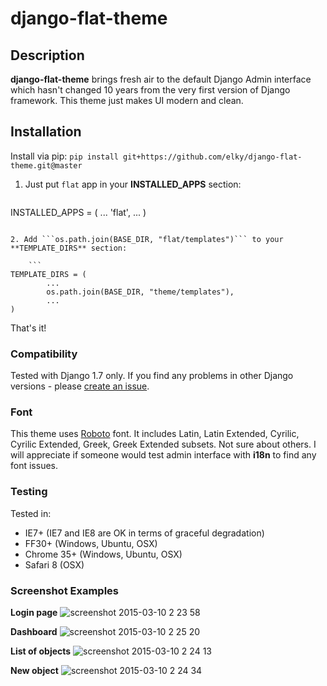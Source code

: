 # django-flat-theme

## Description

**django-flat-theme** brings fresh air to the default Django Admin interface which hasn't changed 10 years from the very first version of Django framework. This theme just makes UI modern and clean.

## Installation
Install via pip: ```pip install git+https://github.com/elky/django-flat-theme.git@master```


1. Just put ```flat``` app in your **INSTALLED_APPS** section:

    ```
INSTALLED_APPS = (
        ...
        'flat',
        ...
)
```

2. Add ```os.path.join(BASE_DIR, "flat/templates")``` to your **TEMPLATE_DIRS** section:

    ```
TEMPLATE_DIRS = (
        ...
        os.path.join(BASE_DIR, "theme/templates"),
        ...
)
```

That's it!


### Compatibility
Tested with Django 1.7 only. If you find any problems in other Django versions - please [create an issue](https://github.com/elky/django-flat-theme/issues/new).

### Font
This theme uses [Roboto](http://www.google.com/fonts/specimen/Roboto) font. It includes Latin, Latin Extended, Cyrilic, Cyrilic Extended, Greek, Greek Extended subsets. Not sure about others. I will appreciate if someone would test admin interface with **i18n** to find any font issues.

### Testing
Tested in:
- IE7+ (IE7 and IE8 are OK in terms of graceful degradation)
- FF30+ (Windows, Ubuntu, OSX)
- Chrome 35+ (Windows, Ubuntu, OSX)
- Safari 8 (OSX)

### Screenshot Examples

**Login page**
![screenshot 2015-03-10 2 23 58](https://cloud.githubusercontent.com/assets/209663/6565257/94e68806-c6d0-11e4-82e1-7db575c5da73.png)

**Dashboard**
![screenshot 2015-03-10 2 25 20](https://cloud.githubusercontent.com/assets/209663/6565267/a4140682-c6d0-11e4-92aa-8087bb3feb5a.png)

**List of objects**
![screenshot 2015-03-10 2 24 13](https://cloud.githubusercontent.com/assets/209663/6565271/aeee71fa-c6d0-11e4-9ab3-efec2fca49c5.png)

**New object**
![screenshot 2015-03-10 2 24 34](https://cloud.githubusercontent.com/assets/209663/6565288/ba0699c8-c6d0-11e4-9ec0-4171858376ed.png)


